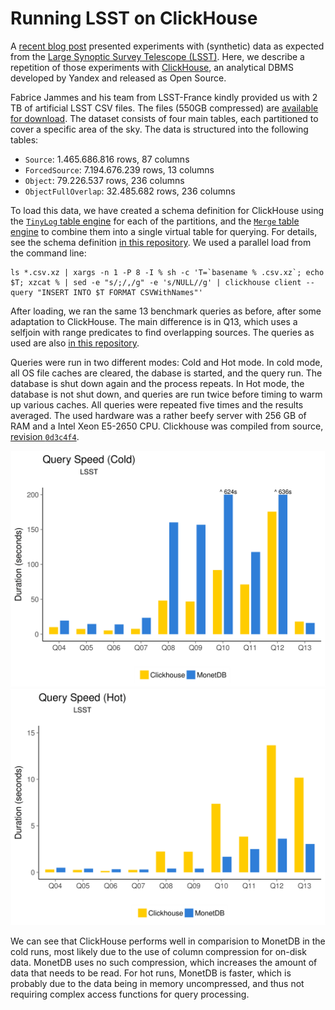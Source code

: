 # Running LSST on ClickHouse

A [recent blog post](https://www.monetdb.org/blog/lsst-in-monetdb
) presented experiments with (synthetic) data as expected from the [Large Synoptic Survey Telescope (LSST)](https://www.lsst.org/about). Here, we describe a repetition of those experiments with [ClickHouse](https://clickhouse.yandex), an analytical DBMS developed by Yandex and released as Open Source. 

 Fabrice Jammes and his team from LSST-France kindly provided us with 2 TB of artificial LSST CSV files. The files (550GB compressed) are [available for download](https://sisyphus.project.cwi.nl/.lsst/). The dataset consists of four main tables, each partitioned to cover a specific area of the sky. The data is structured into the following tables:
 - `Source`: 1.465.686.816 rows, 87 columns
 - `ForcedSource`: 7.194.676.239 rows, 13 columns
 - `Object`: 79.226.537 rows, 236 columns
 - `ObjectFullOverlap`: 32.485.682 rows, 236 columns

To load this data, we have created a schema definition for ClickHouse using the [`TinyLog` table engine](https://clickhouse.yandex/docs/en/table_engines/tinylog.html) for each of the partitions, and the [`Merge` table engine](https://clickhouse.yandex/docs/en/table_engines/merge.html) to combine them into a single virtual table for querying. For details, see the schema definition [in this repository](LSST-clickhouse-schema.sql). We used a parallel load from the command line:

````
ls *.csv.xz | xargs -n 1 -P 8 -I % sh -c 'T=`basename % .csv.xz`; echo $T; xzcat % | sed -e "s/;/,/g" -e 's/NULL//g' | clickhouse client --query "INSERT INTO $T FORMAT CSVWithNames"'
````

After loading, we ran the same 13 benchmark queries as before, after some adaptation to ClickHouse. The main difference is in Q13, which uses a selfjoin with range predicates to find overlapping sources. The queries as used are also [in this repository](LSST-clickhouse-queries.sql).

Queries were run in two different modes: Cold and Hot mode. In cold mode, all OS file caches are cleared, the dabase is started, and the query run. The database is shut down again and the process repeats. In Hot mode, the database is not shut down, and queries are run twice before timing to warm up various caches. All queries were repeated five times and the results averaged. The used hardware was a rather beefy server with 256 GB of RAM and a Intel Xeon E5-2650 CPU. Clickhouse was compiled from source, [revision `0d3c4f4`](https://github.com/yandex/ClickHouse/commit/0d3c4f4).

![Image of Yaktocat](results-2017-12-04/lsst-cold.png)
![Image of Yaktocat](results-2017-12-04/lsst-hot.png)

We can see that ClickHouse performs well in comparision to MonetDB in the cold runs, most likely due to the use of column compression for on-disk data. MonetDB uses no such compression, which increases the amount of data that needs to be read. For hot runs, MonetDB is faster, which is probably due to the data being in memory uncompressed, and thus not requiring complex access functions for query processing.
